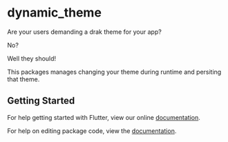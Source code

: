 # dynamic_theme

Are your users demanding a drak theme for your app?

No?

Well they should!

This packages manages changing your theme during runtime and persiting that theme.

## Getting Started

For help getting started with Flutter, view our online [documentation](https://flutter.io/).

For help on editing package code, view the [documentation](https://flutter.io/developing-packages/).

